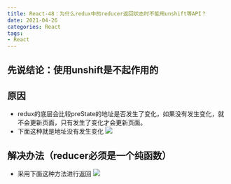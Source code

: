 ```yaml
---
title: React-48：为什么redux中的reducer返回状态时不能用unshift等API？
date: 2021-04-26
categories: React
tags: 
- React
---
```

## 先说结论：使用unshift是不起作用的
## 原因
* redux的底层会比较preState的地址是否发生了变化，如果没有发生变化，就不会更新页面，只有发生了变化才会更新页面。
* 下面这种就是地址没有发生变化
![](https://img-blog.csdnimg.cn/img_convert/b0cd9d04d9ee2d03d44a513094aee7c5.png)

## 解决办法（reducer必须是一个纯函数）
* 采用下面这种方法进行返回
![](https://img-blog.csdnimg.cn/img_convert/a01a0747d833ef2807cab651f5abb999.png)
